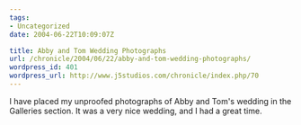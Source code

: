 ```yaml
---
tags:
- Uncategorized
date: 2004-06-22T10:09:07Z

title: Abby and Tom Wedding Photographs
url: /chronicle/2004/06/22/abby-and-tom-wedding-photographs/
wordpress_id: 401
wordpress_url: http://www.j5studios.com/chronicle/index.php/70
---
```


I have placed my unproofed photographs of Abby and Tom's wedding in the Galleries section.  It was a very nice wedding, and I had a great time.

